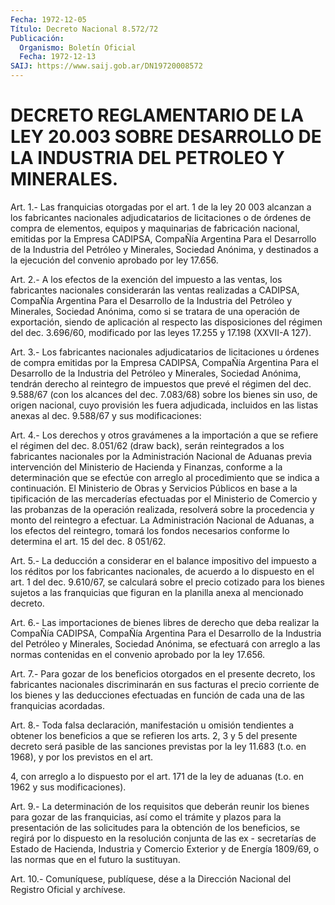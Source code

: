 ```yaml
---
Fecha: 1972-12-05
Título: Decreto Nacional 8.572/72
Publicación:
  Organismo: Boletín Oficial
  Fecha: 1972-12-13
SAIJ: https://www.saij.gob.ar/DN19720008572
---
```

# DECRETO REGLAMENTARIO DE LA LEY 20.003 SOBRE DESARROLLO DE LA INDUSTRIA DEL PETROLEO Y MINERALES.

<a id="1"></a>
Art.  1.- Las franquicias otorgadas por el art. 1 de la ley 20 003  alcanzan   a  los  fabricantes  nacionales  adjudicatarios  de licitaciones  o de  órdenes  de  compra  de  elementos,  equipos  y maquinarias  de  fabricación  nacional,  emitidas  por  la  Empresa CADIPSA, CompaÑía  Argentina Para el Desarrollo de la Industria del Petróleo  y  Minerales,    Sociedad  Anónima,  y  destinados  a  la ejecución del convenio aprobado por ley 17.656.

<a id="2"></a>
Art.  2.-  A  los  efectos  de  la exención del impuesto a las ventas,  los  fabricantes  nacionales  considerarán    las   ventas realizadas  a CADIPSA, CompaÑía Argentina Para el Desarrollo de  la Industria del  Petróleo  y  Minerales, Sociedad Anónima, como si se tratara de una operación de exportación,  siendo  de  aplicación al respecto    las   disposiciones  del  régimen  del  dec.  3.696/60, modificado por las leyes 17.255 y 17.198 (XXVII-A 127).

<a id="3"></a>
Art.  3.-  Los  fabricantes  nacionales  adjudicatarios  de licitaciones  u  órdenes de compra emitidas por la Empresa CADIPSA, CompaÑía Argentina  Para el Desarrollo de la Industria del Petróleo y Minerales, Sociedad  Anónima,  tendrán  derecho  al  reintegro de impuestos que prevé el régimen del dec. 9.588/67 (con los  alcances del  dec.  7.083/68)  sobre los bienes sin uso, de origen nacional, cuyo  provisión  les fuera  adjudicada,  incluidos  en  las  listas anexas al dec. 9.588/67 y sus modificaciones:

<a id="4"></a>
Art. 4.- Los derechos y otros gravámenes a la importación a que se  refiere  el  régimen  del  dec.  8.051/62  (draw  back),  serán reintegrados  a  los  fabricantes  nacionales por la Administración Nacional de Aduanas previa intervención  del Ministerio de Hacienda y Finanzas, conforme a la determinación que  se efectúe con arreglo al  procedimiento que se indica a continuación.  El  Ministerio  de Obras  y  Servicios  Públicos  en  base  a  la  tipificación de las mercaderías  efectuadas  por  el  Ministerio  de  Comercio   y  las probanzas de la operación realizada, resolverá sobre la procedencia  y  monto  del  reintegro a efectuar. La Administración Nacional  de  Aduanas,  a los efectos  del  reintegro,  tomará  los fondos necesarios conforme  lo  determina  el  art.  15  del dec. 8 051/62.

<a id="5"></a>
Art. 5.- La deducción a considerar en el balance impositivo del impuesto  a  los réditos por los fabricantes nacionales, de acuerdo a lo dispuesto  en  el art. 1 del dec. 9.610/67, se calculará sobre el precio cotizado para  los  bienes  sujetos a las franquicias que figuran en la planilla anexa al mencionado decreto.

<a id="6"></a>
Art. 6.- Las importaciones de bienes libres de derecho que deba realizar    la    CompaÑía  CADIPSA,  CompaÑía  Argentina  Para  el Desarrollo  de la Industria  del  Petróleo  y  Minerales,  Sociedad Anónima, se efectuará  con  arreglo  a  las normas contenidas en el convenio aprobado por la ley 17.656.

<a id="7"></a>
Art. 7.- Para gozar de los beneficios otorgados en el presente decreto,  los  fabricantes nacionales discriminarán en sus facturas el precio corriente  de  los bienes y las deducciones efectuadas en función de cada una de las franquicias acordadas.

<a id="8"></a>
Art.  8.-  Toda  falsa  declaración,  manifestación  u omisión tendientes a obtener los beneficios a que se refieren los arts.  2, 3  y 5 del presente decreto será pasible de las sanciones previstas por  la  ley  11.683 (t.o. en 1968), y por los previstos en el art.

4, con arreglo  a lo dispuesto por el art. 171 de la ley de aduanas (t.o. en 1962 y sus modificaciones).

<a id="9"></a>
Art. 9.- La determinación de los requisitos que deberán reunir los bienes  para  gozar  de  las franquicias, así como el trámite y plazos para la presentación de  las  solicitudes  para la obtención de  los  beneficios,  se  regirá por lo dispuesto en la  resolución conjunta de las ex - secretarías  de  Estado de Hacienda, Industria y Comercio Exterior y de Energía 1809/69,  o  las  normas que en el futuro la sustituyan.

<a id="10"></a>
Art. 10.- Comuníquese, publíquese, dése a la Dirección Nacional del Registro Oficial y archívese.